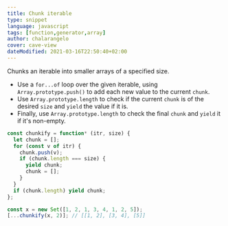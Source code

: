 ```yaml
---
title: Chunk iterable
type: snippet
language: javascript
tags: [function,generator,array]
author: chalarangelo
cover: cave-view
dateModified: 2021-03-16T22:50:40+02:00
---
```


Chunks an iterable into smaller arrays of a specified size.

- Use a `for...of` loop over the given iterable, using `Array.prototype.push()` to add each new value to the current `chunk`.
- Use `Array.prototype.length` to check if the current `chunk` is of the desired `size` and `yield` the value if it is.
- Finally, use `Array.prototype.length` to check the final `chunk` and `yield` it if it's non-empty.

```js
const chunkify = function* (itr, size) {
  let chunk = [];
  for (const v of itr) {
    chunk.push(v);
    if (chunk.length === size) {
      yield chunk;
      chunk = [];
    }
  }
  if (chunk.length) yield chunk;
};
```

```js
const x = new Set([1, 2, 1, 3, 4, 1, 2, 5]);
[...chunkify(x, 2)]; // [[1, 2], [3, 4], [5]]
```

